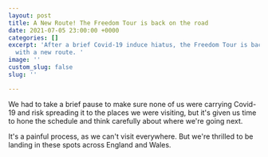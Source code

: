 ```yaml
---
layout: post
title: A New Route! The Freedom Tour is back on the road
date: 2021-07-05 23:00:00 +0000
categories: []
excerpt: 'After a brief Covid-19 induce hiatus, the Freedom Tour is back on the road
  with a new route. '
image: ''
custom_slug: false
slug: ''

---
```

We had to take a brief pause to make sure none of us were carrying Covid-19 and risk spreading it to the places we were visiting, but it's given us time to hone the schedule and think carefully about where we're going next. 

It's a painful process, as we can't visit everywhere. But we're thrilled to be landing in these spots across England and Wales. 
